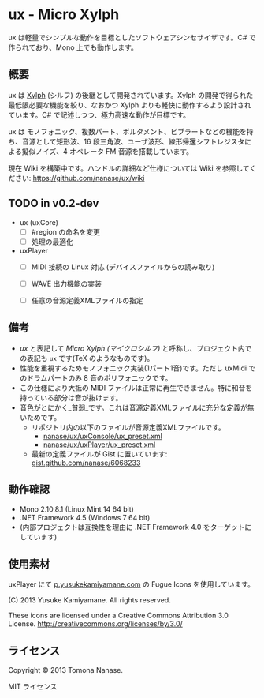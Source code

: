 # ux - Micro Xylph

ux は軽量でシンプルな動作を目標としたソフトウェアシンセサイザです。C# で作られており、Mono 上でも動作します。


## 概要

ux は [Xylph](//www.johokagekkan.go.jp/2011/u-20/xylph.html) (シルフ) の後継として開発されています。Xylph の開発で得られた最低限必要な機能を絞り、なおかつ Xylph よりも軽快に動作するよう設計されています。C# で記述しつつ、極力高速な動作が目標です。

ux は モノフォニック、複数パート、ポルタメント、ビブラートなどの機能を持ち、音源として矩形波、16 段三角波、ユーザ波形、線形帰還シフトレジスタによる擬似ノイズ、4 オペレータ FM 音源を搭載しています。

現在 Wiki を構築中です。ハンドルの詳細など仕様については Wiki を参照してください: https://github.com/nanase/ux/wiki


## TODO in v0.2-dev

* ux (uxCore)
  - [ ] #region の命名を変更
  - [ ] 処理の最適化

* uxPlayer
  - [ ] MIDI 接続の Linux 対応 (デバイスファイルからの読み取り)
  - [ ] WAVE 出力機能の実装
  - [ ] 任意の音源定義XMLファイルの指定


## 備考

* _ux_ と表記して _Micro Xylph (マイクロシルフ)_ と呼称し、プロジェクト内での表記も `ux` です(TeX のようなものです)。
* 性能を重視するためモノフォニック実装(1パート1音)です。ただし uxMidi でのドラムパートのみ 8 音のポリフォニックです。
* この仕様により大抵の MIDI ファイルは正常に再生できません。特に和音を持っている部分は音が抜けます。
* 音色がとにかく_貧弱_です。これは音源定義XMLファイルに充分な定義が無いためです。
  - リポジトリ内の以下のファイルが音源定義XMLファイルです。
    + [nanase/ux/uxConsole/ux_preset.xml](//github.com/nanase/ux/blob/v0.2-dev/uxConsole/ux_preset.xml)
    + [nanase/ux/uxPlayer/ux_preset.xml](//github.com/nanase/ux/blob/v0.2-dev/uxPlayer/ux_preset.xml)
  - 最新の定義ファイルが Gist に置いています: [gist.github.com/nanase/6068233](//gist.github.com/nanase/6068233)


## 動作確認
* Mono 2.10.8.1 (Linux Mint 14 64 bit)
* .NET Framework 4.5 (Windows 7 64 bit)
* (内部プロジェクトは互換性を理由に .NET Framework 4.0 をターゲットにしています)


## 使用素材
uxPlayer にて [p.yusukekamiyamane.com](http://p.yusukekamiyamane.com/) の Fugue Icons を使用しています。

(C) 2013 Yusuke Kamiyamane. All rights reserved.

These icons are licensed under a Creative Commons
Attribution 3.0 License.
<http://creativecommons.org/licenses/by/3.0/>

## ライセンス
Copyright &copy; 2013 Tomona Nanase.

MIT ライセンス
